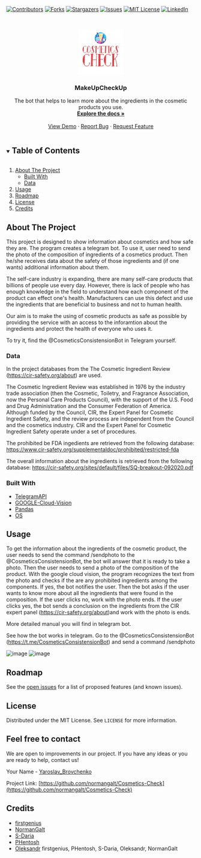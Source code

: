 [![Contributors][contributors-shield]][contributors-url]
[![Forks][forks-shield]][forks-url]
[![Stargazers][stars-shield]][stars-url]
[![Issues][issues-shield]][issues-url]
[![MIT License][license-shield]][license-url]
[![LinkedIn][linkedin-shield]][linkedin-url]



<br />
<p align="center">
  <a href="https://github.com/normangalt/Cosmetics-Check/repo_name">
    <img src="tg_bot_logo.jpg" alt="Logo" width="120" height="120">
  </a>

  <h3 align="center">MakeUpCheckUp</h3>

  <p align="center">
    The bot that helps to learn more about the ingredients in the cosmetic products you use.
    <br />
    <a href="https://github.com/normangalt/Cosmetics-Check/repo_name"><strong>Explore the docs »</strong></a>
    <br />
    <br />
    <a href="https://github.com/normangalt/Cosmetics-Check/repo_name">View Demo</a>
    ·
    <a href="https://github.com/normangalt/Cosmetics-Check/repo_name/issues">Report Bug</a>
    ·
    <a href="https://github.com/normangalt/Cosmetics-Check/repo_name/issues">Request Feature</a>
  </p>
</p>



<!-- TABLE OF CONTENTS -->
<details open="open">
  <summary><h2 style="display: inline-block">Table of Contents</h2></summary>
  <ol>
    <li>
      <a href="#about-the-project">About The Project</a>
      <ul>
        <li><a href="#built-with">Built With</a></li>
      </ul>
      <ul>
        <li><a href="#Data">Data</a></li>
      </ul>
    </li>
    <li><a href="#usage">Usage</a></li>
    <li><a href="#roadmap">Roadmap</a></li>
    <li><a href="#license">License</a></li>
    <li><a href="#credits">Credits</a></li>
  </ol>
</details>



<!-- ABOUT THE PROJECT -->
## About The Project

This project is designed to show information about cosmetics and how safe they are.
The program creates a telegram bot. To use it, user need to send the photo of the composition of ingredients of a cosmetics product. Then he/she receives data about the safety of those ingredients and (if one wants) additional information about them.

The self-care industry is expanding, there are many self-care products that billions of people use every day. However, there is lack of people who has enough knowledge in the field to understand how each component of the product can effect one's health. Manufacturers can use this defect and use the ingredients that are beneficial to business and not to human health.

Our aim is to make the using of cosmetic products as safe as possible by providing the service with an access to the inforamtion about the ingredients and protect the health of everyone who uses it.

To try it, find the @CosmeticsConsistensionBot in Telegram yourself.

### Data

In the project databases from the The Cosmetic Ingredient Review (https://cir-safety.org/about) are used.

The Cosmetic Ingredient Review was established in 1976 by the industry trade association (then the Cosmetic, Toiletry, and Fragrance Association, now the Personal Care Products Council), with the support of the U.S. Food and Drug Administration and the Consumer Federation of America. Although funded by the Council, CIR, the Expert Panel for Cosmetic Ingredient Safety, and the review process are independent from the Council and the cosmetics industry. CIR and the Expert Panel for Cosmetic Ingredient Safety operate under a set of procedures.

The prohibited be FDA ingedients are retrieved from the following database: https://www.cir-safety.org/supplementaldoc/prohibited/restricted-fda

The overall information about the ingredients is retrieved from the following database: https://cir-safety.org/sites/default/files/SQ-breakout-092020.pdf


### Built With

* [TelegramAPI](https://core.telegram.org)
* [GOOGLE-Cloud-Vision](https://cloud.google.com/vision)
* [Pandas](https://pandas.pydata.org)
* [OS](https://docs.python.org/3/library/os.path.html)


<!-- USAGE EXAMPLES -->
## Usage

To get the information about the ingredients of the cosmetic product, the user needs to send the command /sendphoto to the @CosmeticsConsistensionBot, the bot will answer that it is ready to take a photo. Then the user needs to send a photo of the composition of the product. With the google cloud vision, the program recognizes the text from the photo and checks if the are any prohibited ingredients among the components. If yes, the bot notifies the user. Then the bot asks if the user wants to know more about all the ingredients that were found in the composition. If the user clicks no, work with the photo ends. If the user clicks yes, the bot sends a conclusion on the ingredients from the CIR expert panel (https://cir-safety.org/about)and work with the photo is ends.

More detailed manual you will find in telegram bot.

See how the bot works in telegram. Go to the @CosmeticsConsistensionBot (https://t.me/CosmeticsConsistensionBot) and send a command /sendphoto

![image](https://user-images.githubusercontent.com/69758108/118395266-0016cd80-b652-11eb-8600-76270312a25d.png) ![image](https://user-images.githubusercontent.com/69758108/118395292-250b4080-b652-11eb-9455-1a9043c2d8c9.png)



## Roadmap

See the [open issues](https://github.com/normangalt/Cosmetics-Check/repo_name/issues) for a list of proposed features (and known issues).



## License

Distributed under the MIT License. See `LICENSE` for more information.



## Feel free to contact

We are open to improvements in our project. If you have any ideas or you are ready to help, contact us!

Your Name - [Yaroslav_Brovchenko](https://www.facebook.com/profile.php?id=100007232269167)

Project Link: [https://github.com/normangalt/Cosmetics-Check](https://github.com/normangalt/Cosmetics-Check)



## Credits

* [firstgenius](https://github.com/firstgenius)
* [NormanGalt](https://github.com/normangalt)
* [S-Daria](https://github.com/S-Daria)
* [PHentosh](https://github.com/PHentosh)
* [Oleksandr](https://github.com/SashaRyha)
firstgenius, PHentosh, S-Daria, Oleksandr, NormanGalt





[contributors-shield]: https://img.shields.io/github/contributors/github_username/repo.svg?style=for-the-badge
[contributors-url]: https://github.com/github_username/repo/graphs/contributors
[forks-shield]: https://img.shields.io/github/forks/github_username/repo.svg?style=for-the-badge
[forks-url]: https://github.com/github_username/repo/network/members
[stars-shield]: https://img.shields.io/github/stars/github_username/repo.svg?style=for-the-badge
[stars-url]: https://github.com/github_username/repo/stargazers
[issues-shield]: https://img.shields.io/github/issues/github_username/repo.svg?style=for-the-badge
[issues-url]: https://github.com/github_username/repo/issues
[license-shield]: https://img.shields.io/github/license/github_username/repo.svg?style=for-the-badge
[license-url]: https://github.com/github_username/repo/blob/master/LICENSE.txt
[linkedin-shield]: https://img.shields.io/badge/-LinkedIn-black.svg?style=for-the-badge&logo=linkedin&colorB=555
[linkedin-url]: https://linkedin.com/in/github_username
